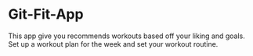 # Git-Fit-App

This app give you recommends workouts based off your liking and goals. Set up a workout plan for the week and set your workout routine.
